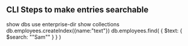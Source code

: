 ## CLI Steps to make entries searchable 

show dbs
use enterprise-dir
show collections
db.employees.createIndex({name:"text"})
db.employees.find( { $text: { $search: "\"Sam\"" } } )